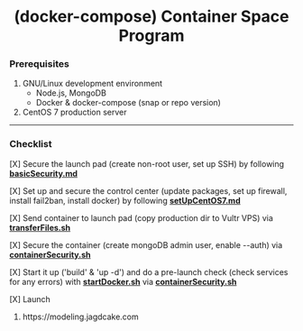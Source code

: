 # <h1 align="center"><span>(docker-compose) </span>Container Space Program</h1>

### Prerequisites

1. GNU/Linux development environment
    + Node.js, MongoDB
    + Docker & docker-compose (snap or repo version)
3. CentOS 7 production server
---
### Checklist

<p>[X]<span> Secure the launch pad (create non-root user, set up SSH) by following <strong><a href="./basicSecurity.md">basicSecurity.md</a></strong></span></p>

<p>[X]<span> Set up and secure the control center (update packages, set up firewall, install fail2ban, install docker) by following <strong><a href="./setUpCentOS7.md">setUpCentOS7.md</a></strong></span></p>

<p>[X]<span> Send container to launch pad (copy production dir to Vultr VPS) via <strong><a href="./transferFiles.sh">transferFiles.sh</a></strong></span></p>

<p>[X]<span> Secure the container (create mongoDB admin user, enable --auth) via <strong><a href="./containerSecurity.sh">containerSecurity.sh</a></strong></span></p>

<p>[X]<span> Start it up ('build' & 'up -d') and do a pre-launch check (check services for any errors) with <strong><a href="./startDocker.sh">startDocker.sh</a></strong> via <strong><a href="./containerSecurity.sh">containerSecurity.sh</a></strong></span></p>

<p>[X]<span> Launch</span></p>
    <ol>
    <li>https://modeling.jagdcake.com</li>
    </ol>



